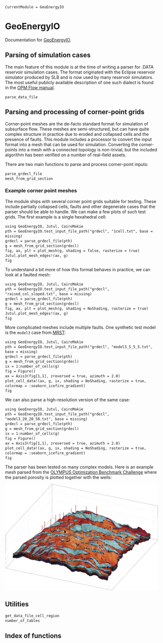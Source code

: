 ```@meta
CurrentModule = GeoEnergyIO
```

# GeoEnergyIO

Documentation for [GeoEnergyIO](https://github.com/sintefmath/GeoEnergyIO.jl).

## Parsing of simulation cases

The main feature of this module is at the time of writing a parser for .DATA reservoir simulation cases. The format originated with the Eclipse reservoir simulator produced by SLB and is now used by many reservoir simulators. The most useful publicly available description of one such dialect is found in the [OPM Flow manual](https://opm-project.org/?page_id=955).

```@docs
parse_data_file
```

## Parsing and processing of corner-point grids

Corner-point meshes are the de-facto standard format for simulation of subsurface flow. These meshes are semi-structured, but can have quite complex structure in practice due to eroded and collapsed cells and the presence of faults. This module includes a processor to convert the input format into a mesh that can be used for simulation. Converting the corner-points into a mesh with a connected topology is non-trivial, but the included algorithm has been verified on a number of real-field assets.

There are two main functions to parse and process corner-point inputs:

```@docs
parse_grdecl_file
mesh_from_grid_section
```

### Example corner point meshes

The module ships with several corner point grids suitable for testing. These include partially collapsed cells, faults and other degenerate cases that the parser should be able to handle. We can make a few plots of such test grids. The first example is a single hexahedral cell:

```@example
using GeoEnergyIO, Jutul, CairoMakie
pth = GeoEnergyIO.test_input_file_path("grdecl", "1cell.txt", base = missing)
grdecl = parse_grdecl_file(pth)
g = mesh_from_grid_section(grdecl)
fig, ax, plt = plot_mesh(g, shading = false, rasterize = true)
Jutul.plot_mesh_edges!(ax, g)
fig
```

To understand a bit more of how this format behaves in practice, we can look at a faulted mesh:

```@example
using GeoEnergyIO, Jutul, CairoMakie
pth = GeoEnergyIO.test_input_file_path("grdecl", "raised_col_sloped.txt", base = missing)
grdecl = parse_grdecl_file(pth)
g = mesh_from_grid_section(grdecl)
fig, ax, plt = plot_mesh(g, shading = NoShading, rasterize = true)
Jutul.plot_mesh_edges!(ax, g)
fig
```

More complicated meshes include multiple faults. One synthetic test model is the `model3` case from [MRST](https://www.mrst.no):

```@example
using GeoEnergyIO, Jutul, CairoMakie
pth = GeoEnergyIO.test_input_file_path("grdecl", "model3_5_5_5.txt", base = missing)
grdecl = parse_grdecl_file(pth)
g = mesh_from_grid_section(grdecl)
ix = 1:number_of_cells(g)
fig = Figure()
ax = Axis3(fig[1,1], zreversed = true, azimuth = 2.0)
plot_cell_data!(ax, g, ix, shading = NoShading, rasterize = true, colormap = :seaborn_icefire_gradient)
fig
```

We can also parse a high-resolution version of the same case:

```@example
using GeoEnergyIO, Jutul, CairoMakie
pth = GeoEnergyIO.test_input_file_path("grdecl", "model3_20_20_50.txt", base = missing)
grdecl = parse_grdecl_file(pth)
g = mesh_from_grid_section(grdecl)
ix = 1:number_of_cells(g)
fig = Figure()
ax = Axis3(fig[1,1], zreversed = true, azimuth = 2.0)
plot_cell_data!(ax, g, ix, shading = NoShading, rasterize = true, colormap = :seaborn_icefire_gradient)
fig
```

The parser has been tested on many complex models. Here is an example mesh parsed from the [OLYMPUS Optimization Benchmark Challenge](https://doi.org/10.1007/s10596-020-10003-4) where the parsed porosity is plotted together with the wells:

![image](assets/olympus_small.gif)

## Utilities

```@docs
get_data_file_cell_region
number_of_tables
```

## Index of functions

```@index
```
